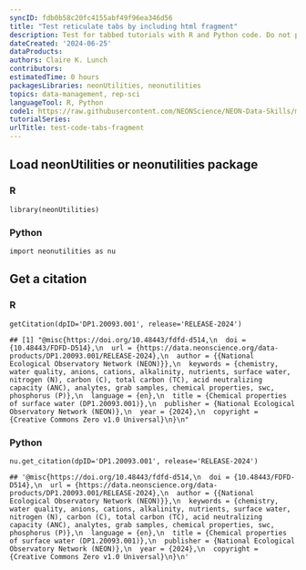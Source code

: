 ```yaml
---
syncID: fdb0b58c20fc4155abf49f96ea346d56
title: "Test reticulate tabs by including html fragment"
description: Test for tabbed tutorials with R and Python code. Do not publish this tutorial.
dateCreated: '2024-06-25'
dataProducts: 
authors: Claire K. Lunch
contributors: 
estimatedTime: 0 hours
packagesLibraries: neonUtilities, neonutilities
topics: data-management, rep-sci
languageTool: R, Python
code1: https://raw.githubusercontent.com/NEONScience/NEON-Data-Skills/main/tutorials/Other/Concept-intros/test_tabs_fragment/test_code_tabs_fragment.R
tutorialSeries:
urlTitle: test-code-tabs-fragment
---
```





<!--html_preserve-->


<div id="load-neonutilities-or-neonutilities-package" class="section level2 tabset">
<h2 class="tabset">Load neonUtilities or neonutilities package</h2>
<div id="r" class="section level3">
<h3>R</h3>
<pre class="r"><code>library(neonUtilities)</code></pre>
</div>
<div id="python" class="section level3">
<h3>Python</h3>
<pre class="python"><code>import neonutilities as nu</code></pre>
</div>
</div>
<div id="get-a-citation" class="section level2 tabset">
<h2 class="tabset">Get a citation</h2>
<div id="r-1" class="section level3">
<h3>R</h3>
<pre class="r"><code>getCitation(dpID=&#39;DP1.20093.001&#39;, release=&#39;RELEASE-2024&#39;)</code></pre>
<pre><code>## [1] &quot;@misc{https://doi.org/10.48443/fdfd-d514,\n  doi = {10.48443/FDFD-D514},\n  url = {https://data.neonscience.org/data-products/DP1.20093.001/RELEASE-2024},\n  author = {{National Ecological Observatory Network (NEON)}},\n  keywords = {chemistry, water quality, anions, cations, alkalinity, nutrients, surface water, nitrogen (N), carbon (C), total carbon (TC), acid neutralizing capacity (ANC), analytes, grab samples, chemical properties, swc, phosphorus (P)},\n  language = {en},\n  title = {Chemical properties of surface water (DP1.20093.001)},\n  publisher = {National Ecological Observatory Network (NEON)},\n  year = {2024},\n  copyright = {Creative Commons Zero v1.0 Universal}\n}\n&quot;</code></pre>
</div>
<div id="python-1" class="section level3">
<h3>Python</h3>
<pre class="python"><code>nu.get_citation(dpID=&#39;DP1.20093.001&#39;, release=&#39;RELEASE-2024&#39;)</code></pre>
<pre><code>## &#39;@misc{https://doi.org/10.48443/fdfd-d514,\n  doi = {10.48443/FDFD-D514},\n  url = {https://data.neonscience.org/data-products/DP1.20093.001/RELEASE-2024},\n  author = {{National Ecological Observatory Network (NEON)}},\n  keywords = {chemistry, water quality, anions, cations, alkalinity, nutrients, surface water, nitrogen (N), carbon (C), total carbon (TC), acid neutralizing capacity (ANC), analytes, grab samples, chemical properties, swc, phosphorus (P)},\n  language = {en},\n  title = {Chemical properties of surface water (DP1.20093.001)},\n  publisher = {National Ecological Observatory Network (NEON)},\n  year = {2024},\n  copyright = {Creative Commons Zero v1.0 Universal}\n}\n&#39;</code></pre>
</div>
</div><!--/html_preserve-->

